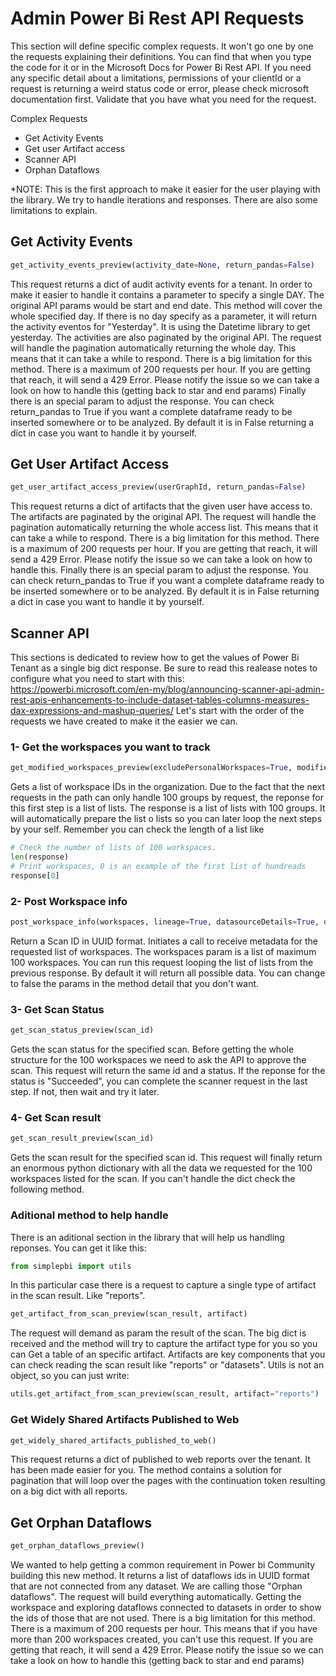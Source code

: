 # Admin Power Bi Rest API Requests

This section will define specific complex requests. It won't go one by one the requests explaining their definitions. You can find that when you type the code for it or in the Microsoft Docs for Power Bi Rest API.
If you need any specific detail about a limitations, permissions of your clientId or a request is returning a weird status code or error, please check microsoft documentation first. Validate that you have what you need for the request.

Complex Requests
- Get Activity Events
- Get user Artifact access 
- Scanner API 
- Orphan Dataflows

*NOTE: This is the first approach to make it easier for the user playing with the library. We try to handle iterations and responses. There are also some limitations to explain.

## Get Activity Events
```python
get_activity_events_preview(activity_date=None, return_pandas=False)
```
This request returns a dict of audit activity events for a tenant. In order to make it easier to handle it contains a parameter to specify a single DAY. The original API params would be start and end date. This method will cover the whole specified day. If there is no day specify as a parameter, it will return the activity eventos for "Yesterday". It is using the Datetime library to get yesterday.
The activities are also paginated by the original API. The request will handle the pagination automatically returning the whole day. This means that it can take a while to respond.
There is a big limitation for this method. There is a maximum of 200 requests per hour. If you are getting that reach, it will send a 429 Error. Please notify the issue so we can take a look on how to handle this (getting back to star and end params)
Finally there is an special param to adjust the response. You can check return_pandas to True if you want a complete dataframe ready to be inserted somewhere or to be analyzed. By default it is in False returning a dict in case you want to handle it by yourself.

## Get User Artifact Access
```python
get_user_artifact_access_preview(userGraphId, return_pandas=False)
```
This request returns a dict of artifacts that the given user have access to. 
The artifacts are paginated by the original API. The request will handle the pagination automatically returning the whole access list. This means that it can take a while to respond.
There is a big limitation for this method. There is a maximum of 200 requests per hour. If you are getting that reach, it will send a 429 Error. Please notify the issue so we can take a look on how to handle this.
Finally there is an special param to adjust the response. You can check return_pandas to True if you want a complete dataframe ready to be inserted somewhere or to be analyzed. By default it is in False returning a dict in case you want to handle it by yourself.

## Scanner API
This sections is dedicated to review how to get the values of Power Bi Tenant as a single big dict response. 
Be sure to read this realease notes to configure what you need to start with this: https://powerbi.microsoft.com/en-my/blog/announcing-scanner-api-admin-rest-apis-enhancements-to-include-dataset-tables-columns-measures-dax-expressions-and-mashup-queries/
Let's start with the order of the requests we have created to make it the easier we can.

### 1- Get the workspaces you want to track
```python
get_modified_workspaces_preview(excludePersonalWorkspaces=True, modifiedSince=None)
```
Gets a list of workspace IDs in the organization. Due to the fact that the next requests in the path can only handle 100 groups by request, the reponse for this first step is a list of lists. 
The response is a list of lists with 100 groups. It will automatically prepare the list o lists so you can later loop the next steps by your self.
Remember you can check the length of a list like 
```python
# Check the number of lists of 100 workspaces.
len(response)
# Print workspaces, 0 is an example of the first list of hundreads
response[0]
```

### 2- Post Workspace info
```python
post_workspace_info(workspaces, lineage=True, datasourceDetails=True, datasetSchema=True, datasetExpressions=True, getArtifactUsers=True)
```
Return a Scan ID in UUID format. Initiates a call to receive metadata for the requested list of workspaces. The workspaces param is a list of maximum 100 workspaces. You can run this request looping the list of lists from the previous response.
By default it will return all possible data. You can change to false the params in the method detail that you don't want.

### 3- Get Scan Status
```python
get_scan_status_preview(scan_id)
```
Gets the scan status for the specified scan. Before getting the whole structure for the 100 workspaces we need to ask the API to approve the scan.
This request will return the same id and a status. If the reponse for the status is "Succeeded", you can complete the scanner request in the last step. If not, then wait and try it later.

### 4- Get Scan result
```python
get_scan_result_preview(scan_id)
```
Gets the scan result for the specified scan id. This request will finally return an enormous python dictionary with all the data we requested for the 100 workspaces listed for the scan.
If you can't handle the dict check the following method.

### Aditional method to help handle 
There is an aditional section in the library that will help us handling reponses. You can get it like this:
```python
from simplepbi import utils
```
In this particular case there is a request to capture a single type of artifact in the scan result. Like "reports".
```python
get_artifact_from_scan_preview(scan_result, artifact)
```
The request will demand as param the result of the scan. The big dict is received and the method will try to capture the artifact type for you so you can Get a table of an specific artifact.
Artifacts are key components that you can check reading the scan result like "reports" or "datasets".
Utils is not an object, so you can just write:
```python
utils.get_artifact_from_scan_preview(scan_result, artifact="reports")
```

### Get Widely Shared Artifacts Published to Web
```python
get_widely_shared_artifacts_published_to_web()
```
This request returns a dict of published to web reports over the tenant. It has been made easier for you. The method contains a solution for pagination that will loop over the pages with the continuation token resulting on a big dict with all reports.

## Get Orphan Dataflows
```python
get_orphan_dataflows_preview()
```
We wanted to help getting a common requirement in Power bi Community building this new method.
It returns a list of dataflows ids in UUID format that are not connected from any dataset. We are calling those "Orphan dataflows".
The request will build everything automatically. Getting the workspace and exploring dataflows connected to datasets in order to show the ids of those that are not used.
There is a big limitation for this method. There is a maximum of 200 requests per hour. This means that if you have more than 200 workspaces created, you can't use this request. If you are getting that reach, it will send a 429 Error. Please notify the issue so we can take a look on how to handle this (getting back to star and end params)



